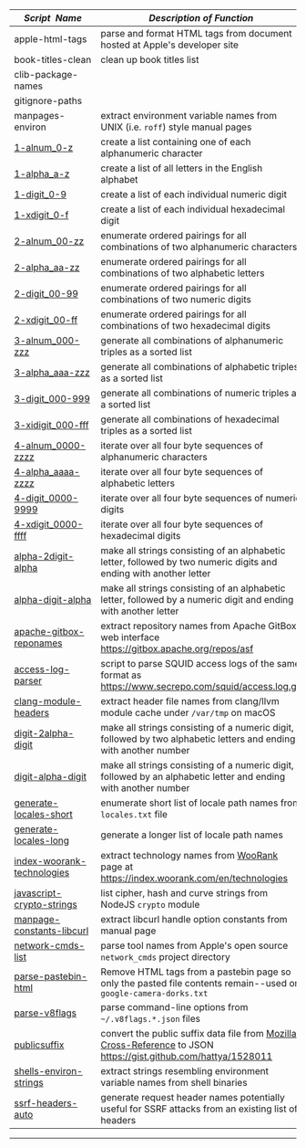 |&nbsp;&nbsp;&nbsp;&nbsp;_Script&nbsp;&nbsp;Name_&nbsp;&nbsp;&nbsp;&nbsp;| _Description of Function_  
|----------------------------|--------------------------------------------------------------------------------------------------------------------------------------------------------------------------  
| apple-html-tags            | parse and format HTML tags from document hosted at Apple's developer site  
| book-titles-clean          | clean up book titles list
| clib-package-names         |  
| gitignore-paths            |  
| manpages-environ           | extract environment variable names from UNIX (i.e. `roff`) style manual pages  
| [1-alnum_0-z](1-alnum_0-z) | create a list containing one of each alphanumeric character  
| [1-alpha_a-z](1-alpha_a-z) | create a list of all letters in the English alphabet  
| [1-digit_0-9](1-digit_0-9) | create a list of each individual numeric digit  
| [1-xdigit_0-f](1-xdigit_0-f) | create a list of each individual hexadecimal digit  
| [2-alnum_00-zz](2-alnum_00-zz) | enumerate ordered pairings for all combinations of two alphanumeric characters  
| [2-alpha_aa-zz](2-alpha_aa-zz) | enumerate ordered pairings for all combinations of two alphabetic letters  
| [2-digit_00-99](2-digit_00-99) | enumerate ordered pairings for all combinations of two numeric digits  
| [2-xdigit_00-ff](2-xdigit_00-ff) | enumerate ordered pairings for all combinations of two hexadecimal digits  
| [3-alnum_000-zzz](3-alnum_000-zzz) | generate all combinations of alphanumeric triples as a sorted list  
| [3-alpha_aaa-zzz](3-alpha_aaa-zzz) | generate all combinations of alphabetic triples as a sorted list  
| [3-digit_000-999](3-digit_000-999) | generate all combinations of numeric triples as a sorted list  
| [3-xidigit_000-fff](3-xdigit_000-fff) | generate all combinations of hexadecimal triples as a sorted list  
| [4-alnum_0000-zzzz](4-alnum_0000-zzzz) | iterate over all four byte sequences of alphanumeric characters  
| [4-alpha_aaaa-zzzz](4-alpha_aaaa-zzzz) | iterate over all four byte sequences of alphabetic letters  
| [4-digit_0000-9999](4-digit_0000-9999) | iterate over all four byte sequences of numeric digits  
| [4-xdigit_0000-ffff](4-xdigit_0000-ffff) | iterate over all four byte sequences of hexadecimal digits  
| [alpha-2digit-alpha](alpha-2digit-alpha) | make all strings consisting of an alphabetic letter, followed by two numeric digits and ending with another letter  
| [alpha-digit-alpha](alpha-digit-alpha) | make all strings consisting of an alphabetic letter, followed by a numeric digit and ending with another letter  
| [apache-gitbox-reponames](apache-gitbox-reponames) | extract repository names from Apache GitBox web interface <https://gitbox.apache.org/repos/asf>  
| [access-log-parser](access-log-parser) | script to parse SQUID access logs of the same format as <https://www.secrepo.com/squid/access.log.gz>  
| [clang-module-headers](clang-module-headers) | extract header file names from clang/llvm module cache under `/var/tmp` on macOS  
| [digit-2alpha-digit](digit-2alpha-digit) | make all strings consisting of a numeric digit, followed by two alphabetic letters and ending with another number  
| [digit-alpha-digit](digit-alpha-digit) | make all strings consisting of a numeric digit, followed by an alphabetic letter and ending with another number  
| [generate-locales-short](generate-locales-short) | enumerate short list of locale path names from `locales.txt` file   
| [generate-locales-long](generate-locales-long) | generate a longer list of locale path names  
| [index-woorank-technologies](index-woorank-technologies) | extract technology names from [WooRank](https://woorank.com) page at <https://index.woorank.com/en/technologies>  
| [javascript-crypto-strings](javascript-crypto-strings) | list cipher, hash and curve strings from NodeJS `crypto` module  
| [manpage-constants-libcurl](manpage-constants-libcurl) | extract libcurl handle option constants from manual page  
| [network-cmds-list](network-cmds-list) | parse tool names from Apple's open source `network_cmds` project directory 
| [parse-pastebin-html](parse-pastebin-html) | Remove HTML tags from a pastebin page so only the pasted file contents remain--used on `google-camera-dorks.txt`  
| [parse-v8flags](parse-v8flags) | parse command-line options from `~/.v8flags.*.json` files  
| [publicsuffix](publicsuffix) | convert the public suffix data file from [Mozilla Cross-Reference](https://mxr.mozilla.org) to JSON <https://gist.github.com/hattya/1528011>  
| [shells-environ-strings](shells-environ-strings) | extract strings resembling environment variable names from shell binaries  
| [ssrf-headers-auto](ssrf-headers-auto) | generate request header names potentially useful for SSRF attacks from an existing list of headers  
  
* * *  
  
